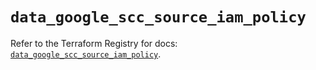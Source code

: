 # `data_google_scc_source_iam_policy`

Refer to the Terraform Registry for docs: [`data_google_scc_source_iam_policy`](https://registry.terraform.io/providers/hashicorp/google/5.23.0/docs/data-sources/scc_source_iam_policy).
